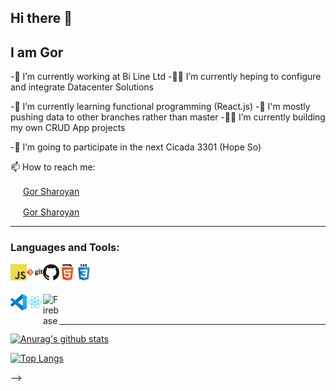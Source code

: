 ## Hi there 👋

## I am Gor

-🔭 I’m currently working at Bi Line Ltd
-🐱‍👤 I’m currently heping to configure and integrate Datacenter Solutions

-🌱 I’m currently learning functional programming (React.js)
-💚 I'm mostly pushing data to other branches rather than master 
-🐱‍💻 I’m currently building my own CRUD App projects 

-🚀 I’m going to participate in the next Cicada 3301 (Hope So)


📫 How to reach me:

<img height="16" width="16" src="https://cdn.jsdelivr.net/npm/simple-icons@5.15.0/icons/facebook.svg" />    [Gor Sharoyan](https://www.facebook.com/gor.aroyan.3)

<img  height="16"  width="16"  src="https://cdn.jsdelivr.net/npm/simple-icons@latest/icons/linkedin.svg" /> [Gor Sharoyan](https://www.linkedin.com/in/gor-sharoyan-759b1b189/)

---

### Languages and Tools:

 <img  align="left"  alt="JavaScript"  width="26px"  src="https://raw.githubusercontent.com/github/explore/80688e429a7d4ef2fca1e82350fe8e3517d3494d/topics/javascript/javascript.png"  />

<img  align="left"  alt="Git"  width="26px"  src="https://raw.githubusercontent.com/github/explore/80688e429a7d4ef2fca1e82350fe8e3517d3494d/topics/git/git.png"  />

 <img  align="left"  alt="GitHub"  width="26px"  src="https://raw.githubusercontent.com/github/explore/78df643247d429f6cc873026c0622819ad797942/topics/github/github.png"  />

<img  align="left"  alt="HTML5"  width="26px"  src="https://raw.githubusercontent.com/github/explore/80688e429a7d4ef2fca1e82350fe8e3517d3494d/topics/html/html.png"  />

<img  align="left"  alt="CSS3"  width="26px"  src="https://raw.githubusercontent.com/github/explore/80688e429a7d4ef2fca1e82350fe8e3517d3494d/topics/css/css.png"  />

<br /> <br />

<img  align="left"  alt="Visual Studio Code"  width="26px"  src="https://raw.githubusercontent.com/github/explore/80688e429a7d4ef2fca1e82350fe8e3517d3494d/topics/visual-studio-code/visual-studio-code.png"  />
<img align="left" alt="React" width="26px" src="https://raw.githubusercontent.com/github/explore/80688e429a7d4ef2fca1e82350fe8e3517d3494d/topics/react/react.png" />
<img align="left" alt="Firebase" width="26px" src="https://cdn.jsdelivr.net/npm/simple-icons@5.15.0/icons/firebase.svg" />


<br><br>

---

[![Anurag's github stats](https://github-readme-stats.vercel.app/api?username=GorSharoyan&count_private=true&hide=stars,prs&show_icons=true&theme=react)](https://github.com/GorSharoyan/github-readme-stats)

[![Top Langs](https://github-readme-stats.vercel.app/api/top-langs/?username=GorSharoyan&layout=compact&theme=react)](https://github.com/GorSharoyan/github-readme-stats)


<!-- 
Here are some ideas to get you started:

- 🔭 I’m currently working on ...
- 🌱 I’m currently learning ...
- 👯 I’m looking to collaborate on ...
- 🤔 I’m looking for help with ...
- 💬 Ask me about ...
- 📫 How to reach me: ...
- 😄 Pronouns: ...
- ⚡ Fun fact: ... -->

<!-- ### Languages and Tools that I am learning: -->

<!-- 



- [<img align="left" alt="Deno" width="26px" src="https://raw.githubusercontent.com/github/explore/361e2821e2dea67711cde99c9c40ed357061cf27/topics/deno/deno.png" />][webdevplaylist]
-
[<img align="left" alt="MongoDB" width="26px" src="https://raw.githubusercontent.com/github/explore/80688e429a7d4ef2fca1e82350fe8e3517d3494d/topics/mongodb/mongodb.png" />][webdevplaylist]

[<img align="left" alt="Gatsby" width="26px" src="https://raw.githubusercontent.com/github/explore/e94815998e4e0713912fed477a1f346ec04c3da2/topics/gatsby/gatsby.png" />][webdevplaylist]
--> -->
